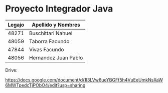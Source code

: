 # Proyecto Integrador Java 
         
| Legajo | Apellido y Nombres |
| ------------- | ------------- |
| 48271  | Buschittari Nahuel  |
| 48059  | Taborra Facundo  |
| 47844  | Vivas Facundo |
| 48056  | Hernandez Juan Pablo  |


Drive:

https://docs.google.com/document/d/1l3LVw6ueYBGFf5h4VuEeUmkNsXaW6MWTpedcTjPObO4/edit?usp=sharing

